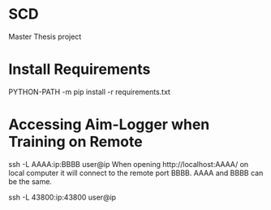 # SCD
Master Thesis project

# Install Requirements
PYTHON-PATH -m pip install -r requirements.txt

# Accessing Aim-Logger when Training on Remote
ssh -L AAAA:ip:BBBB  user@ip
When opening http://localhost:AAAA/ on local computer it will connect to the remote port BBBB. AAAA and BBBB can be the same.

ssh -L 43800:ip:43800 user@ip
